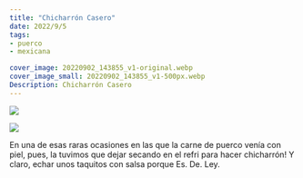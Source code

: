 ```yaml
---
title: "Chicharrón Casero"
date: 2022/9/5
tags:
- puerco
- mexicana

cover_image: 20220902_143855_v1-original.webp
cover_image_small: 20220902_143855_v1-500px.webp
Description: Chicharrón Casero
---
```


[![](20220902_143555_v1-800px.webp)](20220902_143555_v1-original.webp)

[![](20220902_143855_v1-800px.webp)](20220902_143855_v1-original.webp)

En una de esas raras ocasiones en las que la carne de puerco venía con piel, pues, la tuvimos que dejar secando en el refri para hacer chicharrón! Y claro, echar unos taquitos con salsa porque Es. De. Ley.